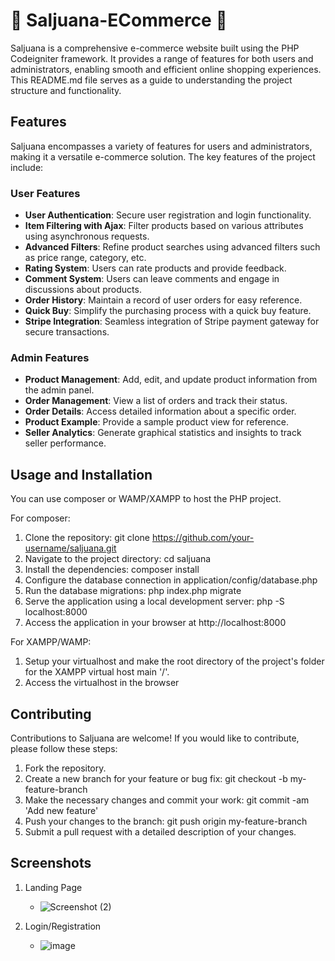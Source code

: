 # 🏪 Saljuana-ECommerce 💸

Saljuana is a comprehensive e-commerce website built using the PHP Codeigniter framework. It provides a range of features for both users and administrators, enabling smooth and efficient online shopping experiences. This README.md file serves as a guide to understanding the project structure and functionality.

## Features

Saljuana encompasses a variety of features for users and administrators, making it a versatile e-commerce solution. The key features of the project include:

### User Features

- **User Authentication**: Secure user registration and login functionality.
- **Item Filtering with Ajax**: Filter products based on various attributes using asynchronous requests.
- **Advanced Filters**: Refine product searches using advanced filters such as price range, category, etc.
- **Rating System**: Users can rate products and provide feedback.
- **Comment System**: Users can leave comments and engage in discussions about products.
- **Order History**: Maintain a record of user orders for easy reference.
- **Quick Buy**: Simplify the purchasing process with a quick buy feature.
- **Stripe Integration**: Seamless integration of Stripe payment gateway for secure transactions.

### Admin Features

- **Product Management**: Add, edit, and update product information from the admin panel.
- **Order Management**: View a list of orders and track their status.
- **Order Details**: Access detailed information about a specific order.
- **Product Example**: Provide a sample product view for reference.
- **Seller Analytics**: Generate graphical statistics and insights to track seller performance.


## Usage and Installation

You can use composer or WAMP/XAMPP to host the PHP project.

For composer:

1. Clone the repository: git clone https://github.com/your-username/saljuana.git
2. Navigate to the project directory: cd saljuana
3. Install the dependencies: composer install
4. Configure the database connection in application/config/database.php
5. Run the database migrations: php index.php migrate
6. Serve the application using a local development server: php -S localhost:8000
7. Access the application in your browser at http://localhost:8000

For XAMPP/WAMP:

1. Setup your virtualhost and make the root directory of the project's folder for the XAMPP virtual host main '/'.
2. Access the virtualhost in the browser


## Contributing
Contributions to Saljuana are welcome! If you would like to contribute, please follow these steps:

1. Fork the repository.
2. Create a new branch for your feature or bug fix: git checkout -b my-feature-branch
3. Make the necessary changes and commit your work: git commit -am 'Add new feature'
4. Push your changes to the branch: git push origin my-feature-branch
5. Submit a pull request with a detailed description of your changes.

## Screenshots

1. Landing Page
	- ![Screenshot (2)](https://github.com/ceejpineda/Saljuana-ECommerce/assets/57590361/c16b202d-175a-4efd-b94b-50897814e4f4)

2. Login/Registration
	- ![image](https://github.com/ceejpineda/Saljuana-ECommerce/assets/57590361/ec2e69e5-6e70-412a-b916-651edb717b53)
